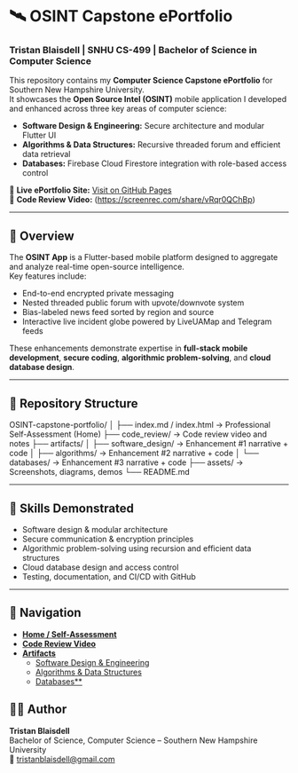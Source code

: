 # 🛰️ OSINT Capstone ePortfolio  
### Tristan Blaisdell | SNHU CS-499 | Bachelor of Science in Computer Science  

This repository contains my **Computer Science Capstone ePortfolio** for Southern New Hampshire University.  
It showcases the **Open Source Intel (OSINT)** mobile application I developed and enhanced across three key areas of computer science:

- **Software Design & Engineering:** Secure architecture and modular Flutter UI  
- **Algorithms & Data Structures:** Recursive threaded forum and efficient data retrieval  
- **Databases:** Firebase Cloud Firestore integration with role-based access control  

🔗 **Live ePortfolio Site:** [Visit on GitHub Pages](https://<your-username>.github.io/OSINT-capstone-portfolio/)  
🎥 **Code Review Video:**  (https://screenrec.com/share/vRqr0QChBp)

---

## 📘 Overview
The **OSINT App** is a Flutter-based mobile platform designed to aggregate and analyze real-time open-source intelligence.  
Key features include:
- End-to-end encrypted private messaging  
- Nested threaded public forum with upvote/downvote system  
- Bias-labeled news feed sorted by region and source  
- Interactive live incident globe powered by LiveUAMap and Telegram feeds  

These enhancements demonstrate expertise in **full-stack mobile development**, **secure coding**, **algorithmic problem-solving**, and **cloud database design**.

---

## 🧩 Repository Structure
OSINT-capstone-portfolio/
│
├── index.md / index.html → Professional Self-Assessment (Home)
├── code_review/ → Code review video and notes
├── artifacts/
│ ├── software_design/ → Enhancement #1 narrative + code
│ ├── algorithms/ → Enhancement #2 narrative + code
│ └── databases/ → Enhancement #3 narrative + code
├── assets/ → Screenshots, diagrams, demos
└── README.md 

---

## 🧠 Skills Demonstrated
- Software design & modular architecture  
- Secure communication & encryption principles  
- Algorithmic problem-solving using recursion and efficient data structures  
- Cloud database design and access control  
- Testing, documentation, and CI/CD with GitHub  

---

## 🧭 Navigation
- [**Home / Self-Assessment**](index.md)  
- [**Code Review Video**](code_review/)  
- [**Artifacts**](artifacts/)  
  - [Software Design & Engineering](artifacts/software_design/)  
  - [Algorithms & Data Structures](artifacts/algorithms/)  
  - [Databases**](artifacts/databases/)  

## 🧑‍💻 Author
**Tristan Blaisdell**  
Bachelor of Science, Computer Science – Southern New Hampshire University  
📧 tristanblaisdell@gmail.com

